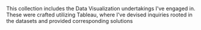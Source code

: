 This collection includes the Data Visualization undertakings I've engaged in. These were crafted utilizing Tableau, where I've devised inquiries rooted in the datasets and provided corresponding solutions
